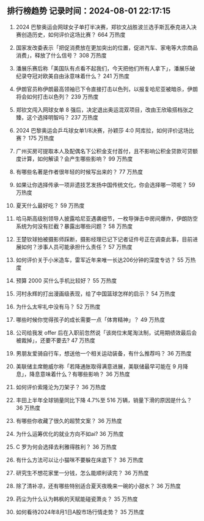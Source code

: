 
## 排行榜趋势 记录时间：2024-08-01 22:17:15
  
  1. 2024 巴黎奥运会网球女子单打半决赛，郑钦文战胜波兰选手斯瓦泰克进入决赛创造历史，如何评价这场比赛？ 664 万热度
    
  2. 国家发改委表示「把促消费放在更加突出的位置，促进汽车、家电等大宗商品消费」，释放了什么信号？ 308 万热度
    
  3. 潘展乐赛后称「美国队有点看不起我们，今天把他们所有人拿下」，潘展乐破纪录夺冠对欧美自由泳意味着什么？ 241 万热度
    
  4. 伊朗官员称伊朗最高领袖已下令直接打击以色列，以报复哈尼亚被暗杀，伊朗将会如何打击以色列？ 239 万热度
    
  5. 郑钦文闯入网球女单 8 强后，决定退出奥运混双项目，改由王欣瑜搭档张之臻，这个选择明智吗？ 237 万热度
    
  6. 2024 巴黎奥运会乒乓球女单1/8决赛，孙颖莎 4:0 阿库拉，如何评价这场比赛？ 175 万热度
    
  7. 广州买房可提取本人及配偶名下公积金支付首付，且不影响公积金贷款可贷额度计算，如何解读？会产生哪些影响？ 99 万热度
    
  8. 有哪些名著是作者很年轻的时候写出来的？ 77 万热度
    
  9. 如果让你选择传承一项非遗技艺发扬中国传统文化，你会选择哪一项呢？ 59 万热度
    
  10. 夏天什么最好吃？ 59 万热度
    
  11. 哈马斯高级别领导人披露哈尼亚遇袭细节，一枚导弹击中房间爆炸，伊朗防空系统为何没有拦截？暴露出哪些问题？ 58 万热度
    
  12. 王楚钦球拍被摄影师踩断，摄影经理已记下记者证件号正在调查此事，目前进展如何？涉事人员可能承担什么责任？ 57 万热度
    
  13. 如何评价关于小米造车，雷军近年来唯一长达206分钟的深度专访？ 55 万热度
    
  14. 预算 2000 买什么手机比较好？ 55 万热度
    
  15. 河村永辉的打出漫画级表现，给了中国篮球怎样的启示？ 54 万热度
    
  16. 为什么太牢礼中没有马？ 52 万热度
    
  17. 哪些时候你觉得孩子的成长需要一点「体育精神」？ 49 万热度
    
  18. 公司给我发 offer 后在入职前忽然说「该岗位末尾淘汰制，试用期绩效最后会被裁掉」，还要不要去? 47 万热度
    
  19. 男朋友爱骑自行车，想送他一个相关运动装备，有什么推荐吗？ 36 万热度
    
  20. 美联储主席鲍威尔称「若降通胀取得满意进展，美联储最早可能在 9 月降息」，降息意味着什么？有哪些影响？ 36 万热度
    
  21. 如何评价索隆沦为刀架子？ 36 万热度
    
  22. 丰田上半年全球销量同比下降 4.7%至 516 万辆，销量下滑的原因是什么？ 36 万热度
    
  23. 有哪些你收藏了很久的超赞文案？ 36 万热度
    
  24. 为什么运筹优化的就业方向不如ai? 36 万热度
    
  25. C 罗为何会选择去利雅得胜利？ 36 万热度
    
  26. 有什么方法可以让小猫咪不要躲在床底下？ 36 万热度
    
  27. 研究生不想花家里一分钱，怎么能顺利读完？ 36 万热度
    
  28. 除了清补凉，还有哪些特别适合夏天夜晚来一碗的小甜水？ 36 万热度
    
  29. 药尘为什么认为韩枫的天赋能碰瓷萧炎？ 35 万热度
    
  30. 如何看待2024年8月1日A股市场行情走势？ 35 万热度
    